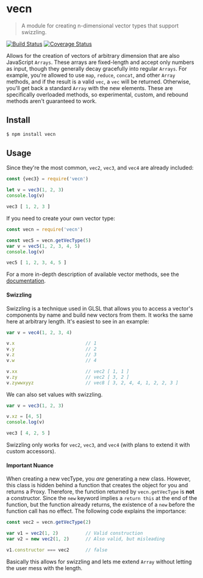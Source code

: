 # vecn

> A module for creating n-dimensional vector types that support swizzling.

[![Build Status](https://travis-ci.org/Zunawe/vecn.svg?branch=master)](https://travis-ci.org/Zunawe/vecn) [![Coverage Status](https://coveralls.io/repos/github/Zunawe/vecn/badge.svg?branch=master)](https://coveralls.io/github/Zunawe/vecn?branch=master)

Allows for the creation of vectors of arbitrary dimension that are also JavaScript `Arrays`. These arrays are fixed-length and accept only numbers as input, though they generally decay gracefully into regular `Arrays`. For example, you're allowed to use `map`, `reduce`, `concat`, and other `Array` methods, and if the result is a valid `vec`, a `vec` will be returned. Otherwise, you'll get back a standard `Array` with the new elements. These are specifically overloaded methods, so experimental, custom, and rebound methods aren't guaranteed to work.

## Install

```sh
$ npm install vecn
```

## Usage

Since they're the most common, `vec2`, `vec3`, and `vec4` are already included:
```js
const {vec3} = require('vecn')

let v = vec3(1, 2, 3)
console.log(v)
```

```js
vec3 [ 1, 2, 3 ]
```

If you need to create your own vector type:
```js
const vecn = require('vecn')

const vec5 = vecn.getVecType(5)
var v = vec5(1, 2, 3, 4, 5)
console.log(v)
```

```js
vec5 [ 1, 2, 3, 4, 5 ]
```

For a more in-depth description of available vector methods, see the [documentation](https://zunawe.github.io/vecn).

#### Swizzling

Swizzling is a technique used in GLSL that allows you to access a vector's components by name and build new vectors from them. It works the same here at arbitrary length. It's easiest to see in an example:

```js
var v = vec4(1, 2, 3, 4)

v.x                          // 1
v.y                          // 2
v.z                          // 3
v.w                          // 4

v.xx                         // vec2 [ 1, 1 ]
v.zy                         // vec2 [ 3, 2 ]
v.zywwxyyz                   // vec8 [ 3, 2, 4, 4, 1, 2, 2, 3 ]
```

We can also set values with swizzling.

```js
var v = vec3(1, 2, 3)

v.xz = [4, 5]
console.log(v)
```

```js
vec3 [ 4, 2, 5 ]
```

Swizzling only works for `vec2`, `vec3`, and `vec4` (with plans to extend it with custom accessors).

#### Important Nuance

When creating a new vecType, you _are_ generating a new class. However, this class is hidden behind a function that creates the object for you and returns a Proxy. Therefore, the function returned by `vecn.getVecType` is **not** a constructor. Since the `new` keyword implies a `return this` at the end of the function, but the function already returns, the existence of a `new` before the function call has no effect. The following code explains the importance:

```js
const vec2 = vecn.getVecType(2)

var v1 = vec2(1, 2)          // Valid construction
var v2 = new vec2(1, 2)      // Also valid, but misleading

v1.constructor === vec2      // false
```

Basically this allows for swizzling and lets me extend `Array` without letting the user mess with the length.
